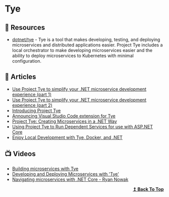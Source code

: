 # Tye

## 📘 Resources
- [dotnet/tye](https://github.com/dotnet/tye) - Tye is a tool that makes developing, testing, and deploying microservices and distributed applications easier. Project Tye includes a local orchestrator to make developing microservices easier and the ability to deploy microservices to Kubernetes with minimal configuration.

## 📕 Articles
- [Use Project Tye to simplify your .NET microservice development experience (part 1)](https://www.daveabrock.com/2020/08/19/microservices-with-tye-1/)
- [Use Project Tye to simplify your .NET microservice development experience (part 2)](https://www.daveabrock.com/2020/08/27/microservices-with-tye-2/)
- [Introducing Project Tye](https://devblogs.microsoft.com/aspnet/introducing-project-tye/)
- [Announcing Visual Studio Code extension for Tye](https://devblogs.microsoft.com/dotnet/announcing-visual-studio-code-extension-for-tye/?WT.mc_id=DT-MVP-5002040)
- [Project Tye: Creating Microservices in a .NET Way](https://www.codemag.com/Article/2010052/Project-Tye-Creating-Microservices-in-a-.NET-Way)
- [Using Project Tye to Run Dependent Services for use with ASP.NET Core](https://adamstorr.azurewebsites.net/blog/using-project-tye-to-run-dependent-services-for-use-with-aspnetcore)
- [Enjoy Local Development with Tye, Docker, and .NET](https://khalidabuhakmeh.com/local-dev-with-tye-docker-and-dotnet)
## 📺 Videos
- [Building microservices with Tye](https://www.youtube.com/watch?v=m4VsOdIT1O4)
- [Developing and Deploying Microservices with 'Tye'](https://www.youtube.com/watch?v=_s8UdhGOGmY)
- [Navigating microservices with .NET Core - Ryan Nowak](https://www.youtube.com/watch?v=dubHmScPNzQ)
<div align="right">
  <b><a href="#contents">↥ Back To Top</a></b>
</div>